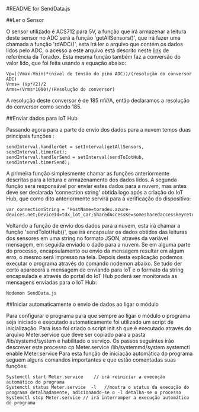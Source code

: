 
#README for SendData.js

##Ler o Sensor  

O sensor utilizado é ACS712 para 5V, a função que irá armazenar a leitura deste sensor no ADC será a função 'getAllSensors()', que irá fazer uma chamada a função 'rdADC()', esta irá ler o arquivo que contém os dados lidos pelo ADC, o acesso a este arquivo está descrito neste [link](http://developer.toradex.com/knowledge-base/adc-(linux)) de referência da Toradex. Esta mesma função também faz a conversão do valor lido, que foi feita usando a equação abaixo:

    Vp=((Vmax-Vmin)*(nivel de tensão do pino ADC))/(resolução do conversor ADC)
    Vrms= (Vp*√2)/2 
    Arms=(Vrms*1000)/(Resolução do conversor)
    
 A resolução deste conversor é de 185 mV/A, então declaramos a resolução do conversor como sendo 185. 
 
##Enviar dados para IoT Hub
 
Passando agora para a parte de envio dos dados para a nuvem temos duas principais funções :

    sendInterval.handlerGet = setInterval(getAllSensors, sendInterval.timerGet);
    sendInterval.handlerSend = setInterval(sendToIotHub, sendInterval.timerSend);

A primeira função simplesmente chamar as funções anteriormente descritas para a leitura e armazenamento dos dados lidos. 
A segunda função será responsável por enviar estes dados para a nuvem, mas antes deve ser declarada 'connection string' obtida logo após a criação do IoT Hub, que como dito anteriormente servirá para a verificação do dispositivo:

    var connectionString = "HostName=toradex.azure-devices.net;DeviceId=tdx_iot_car;SharedAccessKe=somesharedaccesskeyreturned" 
Voltando a função de envio dos dados para a nuvem, esta irá chamar a função 'sendToIotHub()', que irá encapsular os dados obtidos das leituras dos sensores em uma string no formato JSON, através da variável mensagem, em seguida enviado o dado para a nuvem. Se em alguma parte do processo, encapsulamento ou envio da mensagem resultar em algum erro, o mesmo será impresso na tela. Depois desta explicação podemos executar o programa através do comando nodemon abaixo. Se tudo der certo aparecerá a mensagem de enviando para IoT e o formato da string encapsulada e através do portal do IoT Hub poderá ser monitorada as mensagens enviadas para o IoT Hub:

    Nodemon SendData.js

##Iniciar automaticamente o envio de dados ao ligar o módulo

Para configurar o programa para que sempre ao ligar o módulo o programa seja iniciado e executado automaticamente foi utilizado
um script de inicialização. Para isso foi criado o script init.sh que é executado através do arquivo Meter.service que deve ser
copiado para a pasta /lib/systemd/system e habilitado o serviço. Os passos seguintes irão descrever este processo
cp Meter.service /lib/systemmd/system
systemctl enable Meter.service
Para esta função de iniciação automática do programa seguem alguns comandos importantes e que estão comentadas suas funções:
    
    Systemctl start Meter.service    // irá reiniciar a execução automático do programa  
    Systemctl status Meter.service  -l   //mostra o status da execução do programa detalhadamente, adicionando-se o -l detalha-se o processo
    Systemctl stop Meter.service // irá interromper a execução automático do programa
